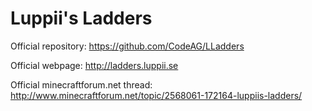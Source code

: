 Luppii's Ladders
=============

Official repository:
https://github.com/CodeAG/LLadders

Official webpage:
http://ladders.luppii.se

Official minecraftforum.net thread:
http://www.minecraftforum.net/topic/2568061-172164-luppiis-ladders/
